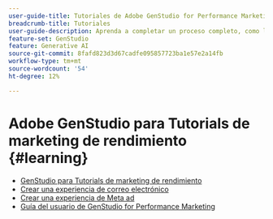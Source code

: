 ```yaml
---
user-guide-title: Tutoriales de Adobe GenStudio for Performance Marketing
breadcrumb-title: Tutoriales
user-guide-description: Aprenda a completar un proceso completo, como la creación de una experiencia de correo electrónico, siguiendo los tutoriales de GenStudio for Performance Marketing.
feature-set: GenStudio
feature: Generative AI
source-git-commit: 8fafd823d3d67cadfe095857723ba1e57e2a14fb
workflow-type: tm+mt
source-wordcount: '54'
ht-degree: 12%

---
```



# Adobe GenStudio para Tutorials de marketing de rendimiento {#learning}

+ [GenStudio para Tutorials de marketing de rendimiento](tutorials.md)
+ [Crear una experiencia de correo electrónico](create-email-experience.md)
+ [Crear una experiencia de Meta ad](create-meta-ad.md)
+ [Guía del usuario de GenStudio for Performance Marketing](https://experienceleague.adobe.com/docs/genstudio/user-guide/home.html)
